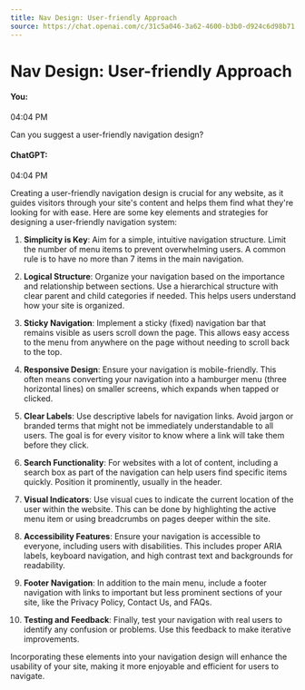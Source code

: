 ```yaml
---
title: Nav Design: User-friendly Approach
source: https://chat.openai.com/c/31c5a046-3a62-4600-b3b0-d924c6d98b71
---
```


# Nav Design: User-friendly Approach

#### You:
<time datetime="2024-03-14T20:04:10.920Z" title="3/14/2024, 4:04:10 PM">04:04 PM</time>

Can you suggest a user-friendly navigation design?

#### ChatGPT:
<time datetime="2024-03-14T20:04:56.367Z" title="3/14/2024, 4:04:56 PM">04:04 PM</time>

Creating a user-friendly navigation design is crucial for any website, as it guides visitors through your site's content and helps them find what they're looking for with ease. Here are some key elements and strategies for designing a user-friendly navigation system:

1. **Simplicity is Key**: Aim for a simple, intuitive navigation structure. Limit the number of menu items to prevent overwhelming users. A common rule is to have no more than 7 items in the main navigation.

2. **Logical Structure**: Organize your navigation based on the importance and relationship between sections. Use a hierarchical structure with clear parent and child categories if needed. This helps users understand how your site is organized.

3. **Sticky Navigation**: Implement a sticky (fixed) navigation bar that remains visible as users scroll down the page. This allows easy access to the menu from anywhere on the page without needing to scroll back to the top.

4. **Responsive Design**: Ensure your navigation is mobile-friendly. This often means converting your navigation into a hamburger menu (three horizontal lines) on smaller screens, which expands when tapped or clicked.

5. **Clear Labels**: Use descriptive labels for navigation links. Avoid jargon or branded terms that might not be immediately understandable to all users. The goal is for every visitor to know where a link will take them before they click.

6. **Search Functionality**: For websites with a lot of content, including a search box as part of the navigation can help users find specific items quickly. Position it prominently, usually in the header.

7. **Visual Indicators**: Use visual cues to indicate the current location of the user within the website. This can be done by highlighting the active menu item or using breadcrumbs on pages deeper within the site.

8. **Accessibility Features**: Ensure your navigation is accessible to everyone, including users with disabilities. This includes proper ARIA labels, keyboard navigation, and high contrast text and backgrounds for readability.

9. **Footer Navigation**: In addition to the main menu, include a footer navigation with links to important but less prominent sections of your site, like the Privacy Policy, Contact Us, and FAQs.

10. **Testing and Feedback**: Finally, test your navigation with real users to identify any confusion or problems. Use this feedback to make iterative improvements.

Incorporating these elements into your navigation design will enhance the usability of your site, making it more enjoyable and efficient for users to navigate.
